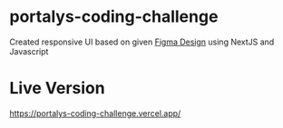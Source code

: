 # portalys-coding-challenge

Created responsive UI based on given [Figma Design](https://www.figma.com/design/RkTUI8UbX0zkpWQtZltMoX/Intern-Coding-Task?node-id=0-1&m=dev) using NextJS and Javascript

# Live Version

https://portalys-coding-challenge.vercel.app/


